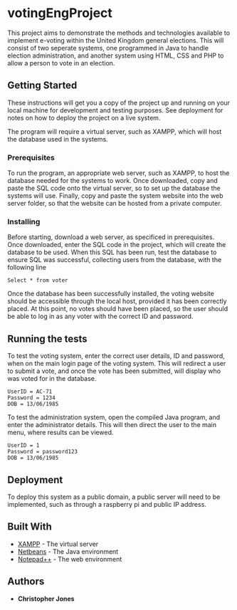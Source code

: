 # votingEngProject
This project aims to demonstrate the methods and technologies available to
implement e-voting within the United Kingdom general elections. This will
consist of two seperate systems, one programmed in Java to handle election
administration, and another system using HTML, CSS and PHP to allow a person
to vote in an election.

## Getting Started


These instructions will get you a copy of the project up and running on your
local machine for development and testing purposes. See deployment for notes 
on how to deploy the project on a live system.


The program will require a virtual server, such as XAMPP, which will host the
database used in the systems.

### Prerequisites


To run the program, an appropriate web server, such as XAMPP, to host the
database needed for the systems to work. Once downloaded, copy and paste
the SQL code onto the virtual server, so to set up the database the systems
will use.
 Finally, copy and paste the system website into the web server
folder, so that the website can be hosted from a private computer.


### Installing


Before starting, download a web server, as specificed in prerequisites. Once
downloaded, enter the SQL code in the project, which will create the database to
be used. When this SQL has been run, test the database to ensure SQL was successful,
collecting users from the database, with the following line
```
Select * from voter
```



Once the database has been successfully installed, the voting website should be
accessible through the local host, provided it has been correctly placed. At this
point, no votes should have been placed, so the user should be able to log in as
any voter with the correct ID and password.




## Running the tests


To test the voting system, enter the correct user details, ID and password, when on
the main login page of the voting system. This will redirect a user to submit a vote,
and once the vote has been submitted, will display who was voted for in the database.
```
UserID = AC-71
Password = 1234
DOB = 13/06/1985
```


To test the administration system, open the compiled Java program, and enter the
administrator details. This will then direct the user to the main menu, where results
can be viewed.


```
UserID = 1
Password = password123
DOB = 13/06/1985
```

## Deployment


To deploy this system as a public domain, a public server will need to be implemented,
such as through a raspberry pi and public IP address.

## Built With


* [XAMPP](https://www.apachefriends.org/index.html) - The virtual server
* [Netbeans](https://maven.apache.org/) - The Java environment
* [Notepad++](https://notepad-plus-plus.org/) - The web environment

## Authors


* **Christopher Jones** 